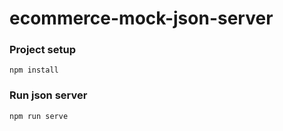 # ecommerce-mock-json-server

### Project setup
```
npm install
```

### Run json server
```
npm run serve
```
